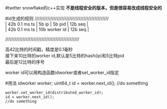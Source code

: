 #twitter snowflake的c++实现
**不是线程安全的版本，但是很容易改成线程安全的**

#id生成的规则
///////////////////////////////////////////////  
| 42b 0.1 ms ts | 5b ip | 5b pid | 12b seq |  
| 42b 0.1 ms ts | 10b worker id  | 12b seq |  

///////////////////////////////////////////////

高42比特的时间戳，精度是0.1毫秒  
接下来10比特的worker id,默认是5比特的hash(ip)和5比特pid  
最后是12比特的序号

worker id可以用构造函数idworker或者set_worker_id指定

#用法
    idworker worker;
    uint64_t id = worker.next_id();
    //do something
    
    worker.set_worker_id(distributed_worker_id);
    id = worker.next_id();
    //do something

    